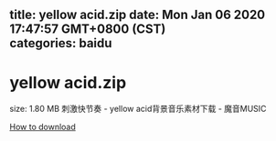 
title: yellow acid.zip
date: Mon Jan 06 2020 17:47:57 GMT+0800 (CST)    
categories: baidu
---

# yellow acid.zip
size: 1.80 MB
 刺激快节奏 - yellow acid背景音乐素材下载 - 魔音MUSIC
 

[How to download](https://bpcam.bemobtrk.com/go/2ceec3aa-1ca2-46d6-b9ff-aaa5c184517c?jno=3681)